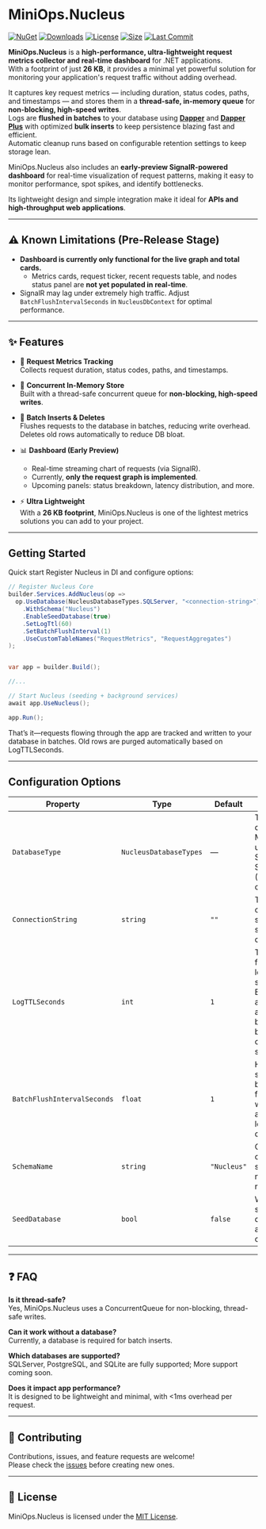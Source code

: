 # MiniOps.Nucleus

[![NuGet](https://img.shields.io/nuget/vpre/MiniOps.Nucleus.Core?style=flat-square)](https://www.nuget.org/packages/MiniOps.Nucleus.Core)
[![Downloads](https://img.shields.io/nuget/dt/MiniOps.Nucleus.Core?style=flat-square)](https://www.nuget.org/packages/MiniOps.Nucleus.Core)
[![License](https://img.shields.io/badge/license-MIT-blue?style=flat-square)](LICENSE)
[![Size](https://img.shields.io/badge/package_size-26KB-lightgreen?style=flat-square)]()
[![Last Commit](https://img.shields.io/github/last-commit/NoubarKay/MiniOps.Nucleus?style=flat-square)](https://github.com/NoubarKay/MiniOps.Nucleus/commits)

**MiniOps.Nucleus** is a **high-performance, ultra-lightweight request metrics collector and real-time dashboard** for .NET applications.  
With a footprint of just **26 KB**, it provides a minimal yet powerful solution for monitoring your application's request traffic without adding overhead.

It captures key request metrics — including duration, status codes, paths, and timestamps — and stores them in a **thread-safe, in-memory queue** for **non-blocking, high-speed writes**.  
Logs are **flushed in batches** to your database using **[Dapper](https://github.com/DapperLib/Dapper)** and **[Dapper Plus](https://github.com/zzzprojects/Dapper-Plus)** with optimized **bulk inserts** to keep persistence blazing fast and efficient.  
Automatic cleanup runs based on configurable retention settings to keep storage lean.

MiniOps.Nucleus also includes an **early-preview SignalR-powered dashboard** for real-time visualization of request patterns, making it easy to monitor performance, spot spikes, and identify bottlenecks.

Its lightweight design and simple integration make it ideal for **APIs and high-throughput web applications**.

---
## ⚠️ Known Limitations (Pre-Release Stage)
- **Dashboard is currently only functional for the live graph and total cards.**
    - Metrics cards, request ticker, recent requests table, and nodes status panel are **not yet populated in real-time**.
- SignalR may lag under extremely high traffic. Adjust `BatchFlushIntervalSeconds` in `NucleusDbContext` for optimal performance.
---

## ✨ Features

- 🔎 **Request Metrics Tracking**  
  Collects request duration, status codes, paths, and timestamps.

- 🧵 **Concurrent In-Memory Store**  
  Built with a thread-safe concurrent queue for **non-blocking, high-speed writes**.

- 💾 **Batch Inserts & Deletes**  
  Flushes requests to the database in batches, reducing write overhead. Deletes old rows automatically to reduce DB bloat.

- 📊 **Dashboard (Early Preview)**
    - Real-time streaming chart of requests (via SignalR).
    - Currently, **only the request graph is implemented**.
    - Upcoming panels: status breakdown, latency distribution, and more.

- ⚡ **Ultra Lightweight**  
  With a **26 KB footprint**, MiniOps.Nucleus is one of the lightest metrics solutions you can add to your project.

---

## Getting Started

Quick start
Register Nucleus in DI and configure options:
```csharp
// Register Nucleus Core
builder.Services.AddNucleus(op =>
  op.UseDatabase(NucleusDatabaseTypes.SQLServer, "<connection-string>")
    .WithSchema("Nucleus")
    .EnableSeedDatabase(true)
    .SetLogTtl(60)
    .SetBatchFlushInterval(1)
    .UseCustomTableNames("RequestMetrics", "RequestAggregates")
);


var app = builder.Build();

//...

// Start Nucleus (seeding + background services)
await app.UseNucleus();

app.Run();
```
That’s it—requests flowing through the app are tracked and written to your database in batches. Old rows are purged automatically based on LogTTLSeconds.

---

## Configuration Options
| Property                    | Type                   | Default     | Description                                                                                                         |
| --------------------------- | ---------------------- | ----------- | ------------------------------------------------------------------------------------------------------------------- |
| `DatabaseType`              | `NucleusDatabaseTypes` | —           | The type of database MiniOps will use. Supported: SqlServer (More to come)                                          |
| `ConnectionString`          | `string`               | `""`        | The connection string for the selected database                                                                     |
| `LogTTLSeconds`             | `int`                  | `1`         | Time-to-live for request logs, in seconds. Expired logs are deleted automatically by the background cleanup service |
| `BatchFlushIntervalSeconds` | `float`                | `1`         | How often, in seconds, the background flush service writes accumulated logs to the database                         |
| `SchemaName`                | `string`               | `"Nucleus"` | Optional custom schema/table name for request logs                                                                  |
| `SeedDatabase`              | `bool`                 | `false`     | Whether to seed the database automatically on startup                                                               |
---

## ❓ FAQ

**Is it thread-safe?**  
Yes, MiniOps.Nucleus uses a ConcurrentQueue for non-blocking, thread-safe writes.

**Can it work without a database?**  
Currently, a database is required for batch inserts.

**Which databases are supported?**  
SQLServer, PostgreSQL, and SQLite are fully supported; More support coming soon.

**Does it impact app performance?**  
It is designed to be lightweight and minimal, with <1ms overhead per request.

---


## 🤝 Contributing
Contributions, issues, and feature requests are welcome!  
Please check the [issues](https://github.com/NoubarKay/MiniOps.Nucleus/issues) before creating new ones.

---

## 📄 License
MiniOps.Nucleus is licensed under the [MIT License](LICENSE).
